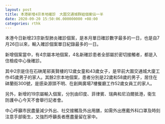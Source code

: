 ```yaml
---
layout: post
title: 本港新增4宗本地確診　大圍交通城群組個案佔一半
date: 2020-09-20 15:50:06.000000000 +08:00
categories: rthk
---
```


本港今日新增23宗新型肺炎確診個案，是本月單日確診數字最多的一日，也是自7月26日以來，輸入確診個案單日紀錄最多的一日。

新增個案當中，有4宗屬本地個案，4名新確診患者全部屬於密切接觸者，都是入住檢疫中心後確診。

其中2宗是住在石硤尾邨美賢樓的12歲女童和43歲女子，是早前大圍交通城大廈工作45歲男子的家人。其餘2宗本地個案，患者分別是22歲和58歲的男子，居住在砵蘭街300號，是感染源頭不明、在創興廣場7樓餐廳工作52歲女員工的家人。

另外，新增的19宗屬輸入個案，分別由印度、菲律賓、瑞典和尼泊爾抵港，衞生防護中心今天不會舉行記者會。

中心呼籲市民盡量減少外出、社交接觸及外出用膳，如需外出應戴外科口罩及時刻注意手部衞生，又強烈呼籲長者應盡量留在家中。

